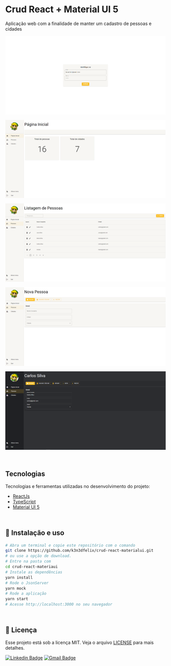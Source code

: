 # Crud React + Material UI 5
Aplicação web com a finalidade de manter um cadastro de pessoas e cidades

<p align="center">
  <img src="https://github.com/k3n3dfelix/crud-react-materialui/blob/main/screens/login.PNG" alt="home" >
</p>
<p align="center">
  <img src="https://github.com/k3n3dfelix/crud-react-materialui/blob/main/screens/dashboard.PNG" alt="home" >
</p>
<p align="center">
  <img src="https://github.com/k3n3dfelix/crud-react-materialui/blob/main/screens/list-pessoas.PNG" alt="home" >
</p>
<p align="center">
  <img src="https://github.com/k3n3dfelix/crud-react-materialui/blob/main/screens/crud-pessoas.PNG" alt="home" >
</p>
<p align="center">
  <img src="https://github.com/k3n3dfelix/crud-react-materialui/blob/main/screens/tema-escuro.PNG" alt="home" >
</p>


<br>

## Tecnologias

Tecnologias e ferramentas utilizadas no desenvolvimento do projeto:

- [ReactJs](https://reactjs.org/)
- [TypeScript](https://www.typescriptlang.org/)
- [Material UI 5](https://mui.com/)
<br>

## :wrench: Instalação e uso

```bash
# Abra um terminal e copie este repositório com o comando
git clone https://github.com/k3n3dfelix/crud-react-materialui.git
# ou use a opção de download.
# Entre na pasta com 
cd crud-react-materiaui
# Instale as dependências
yarn install
# Rode o JsonServer
yarn mock
# Rode a aplicação
yarn start
# Acesse http://localhost:3000 no seu navegador
```

<br>

## :memo: Licença

Esse projeto está sob a licença MIT. Veja o arquivo [LICENSE](/LICENSE) para mais detalhes.


[![Linkedin Badge](https://img.shields.io/badge/-Kened%20Felix-blue?style=flat-square&logo=Linkedin&logoColor=white&link=https://www.linkedin.com/in/kened-felix-491129199/)](https://www.linkedin.com/in/kened-felix-491129199/) 
[![Gmail Badge](https://img.shields.io/badge/-kened.felix@gmail.com-c14438?style=flat-square&logo=Gmail&logoColor=white&link=mailto:kened.felix@gmail.com)](mailto:kened.felix@gmail.com)
